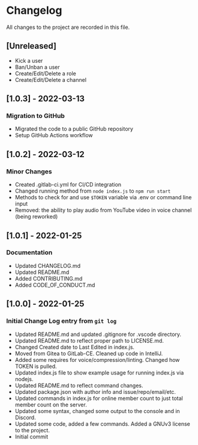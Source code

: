 [//]: # ( Path: CHANGELOG.md )
[//]: # ( About: Changelog )

# Changelog
All changes to the project are recorded in this file.

## [Unreleased]
- Kick a user
- Ban/Unban a user
- Create/Edit/Delete a role
- Create/Edit/Delete a channel

## [1.0.3] - 2022-03-13
### Migration to GitHub
- Migrated the code to a public GitHub repository
- Setup GitHub Actions workflow

## [1.0.2] - 2022-03-12
### Minor Changes
- Created .gitlab-ci.yml for CI/CD integration
- Changed running method from `node index.js` to `npm run start`
- Methods to check for and use `$TOKEN` variable via .env or command line input
- Removed: the ability to play audio from YouTube video in voice channel (being reworked)

## [1.0.1] - 2022-01-25
### Documentation
- Updated CHANGELOG.md
- Updated README.md
- Added CONTRIBUTING.md 
- Added CODE_OF_CONDUCT.md

## [1.0.0] - 2022-01-25
### Initial Change Log entry from `git log`
- Updated README.md and updated .gitignore for .vscode directory.
- Updated README.md to reflect proper path to LICENSE.md.
- Changed Created date to Last Edited in index.js.
- Moved from Gitea to GitLab-CE. Cleaned up code in IntelliJ.
- Added some requires for voice/compression/linting. Changed how TOKEN is pulled.
- Updated index.js file to show example usage for running index.js via nodejs.
- Updated README.md to reflect command changes.
- Updated package.json with author info and issue/repo/email/etc.
- Updated commands in index.js for online member count to just total member count on the server.
- Updated some syntax, changed some output to the console and in Discord.
- Updated some code, added a few commands. Added a GNUv3 license to the project.
- Initial commit